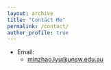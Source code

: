 ```yaml
---
layout: archive
title: "Contact Me"
permalink: /contact/
author_profile: true
---
```


<!-- {% include base_path %}


{% for post in site.portfolio %}
  {% include archive-single.html %}
{% endfor %}
 -->

* Email:
  * minzhao.lyu@unsw.edu.au